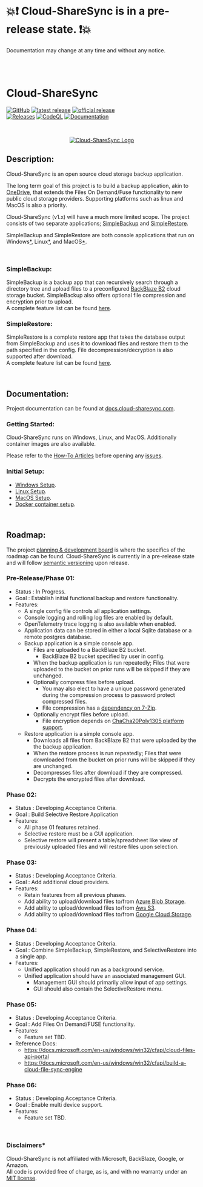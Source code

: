 # 💥❗ Cloud-ShareSync is in a pre-release state. ❗💥
Documentation may change at any time and without any notice.

<br><br>

# Cloud-ShareSync
[![GitHub](https://img.shields.io/github/license/DarkgreyDevelopment/Cloud-ShareSync?style=plastic)](https://github.com/DarkgreyDevelopment/Cloud-ShareSync/blob/main/LICENSE)
[![latest release](https://img.shields.io/github/v/release/DarkgreyDevelopment/Cloud-ShareSync?include_prereleases&label=latest%20release&style=plastic)](https://github.com/DarkgreyDevelopment/Cloud-ShareSync/releases/)
[![official release](https://img.shields.io/github/v/release/DarkgreyDevelopment/Cloud-ShareSync?label=official%20release&style=plastic)](https://github.com/DarkgreyDevelopment/Cloud-ShareSync/releases/)  
[![Releases](https://github.com/DarkgreyDevelopment/Cloud-ShareSync/actions/workflows/github-actions.yml/badge.svg?branch=main)](https://github.com/DarkgreyDevelopment/Cloud-ShareSync/actions/workflows/github-actions.yml)
[![CodeQL](https://github.com/DarkgreyDevelopment/Cloud-ShareSync/actions/workflows/codeql-analysis.yml/badge.svg?branch=main)](https://github.com/DarkgreyDevelopment/Cloud-ShareSync/actions/workflows/codeql-analysis.yml)
[![Documentation](https://github.com/DarkgreyDevelopment/Cloud-ShareSync/actions/workflows/pages/pages-build-deployment/badge.svg)](https://github.com/DarkgreyDevelopment/Cloud-ShareSync/actions/workflows/pages/pages-build-deployment)

<br>

<p style='text-align: center;'>
<a href="https://cloud-sharesync.com"><img src="https://docs.cloud-sharesync.com/images/CloudShareSyncLogo250px.png" alt="Cloud-ShareSync Logo"></a>
</p>

## Description:
Cloud-ShareSync is an open source cloud storage backup application.

The long term goal of this project is to build a backup application, akin to [OneDrive](https://onedrive.com), that extends the Files On Demand/Fuse functionality to new public cloud storage providers. Supporting platforms such as linux and MacOS is also a priority.  

Cloud-ShareSync (v1.x) will have a much more limited scope. The project consists of two separate applications; [SimpleBackup](https://docs.cloud-sharesync.com/api/Cloud_ShareSync.SimpleRestore.html) and [SimpleRestore](https://docs.cloud-sharesync.com/api/Cloud_ShareSync.SimpleBackup.html).  

SimpleBackup and SimpleRestore are both console applications that run on Windows[*](https://docs.cloud-sharesync.com/articles/Testing.html "Windows is tested on Windows Server 2022."), Linux[*](https://docs.cloud-sharesync.com/articles/Testing.html "Linux is tested on Ubuntu latest."), and MacOS[*](https://docs.cloud-sharesync.com/articles/Testing.html "MacOS is tested on macOS 11 Big Sur.").  

<br>

### SimpleBackup:
SimpleBackup is a backup app that can recursively search through a directory tree and upload files to a preconfigured [BackBlaze B2](https://www.backblaze.com/b2/cloud-storage.html) cloud storage bucket. SimpleBackup also offers optional file compression and encryption prior to upload.  
A complete feature list can be found [here](https://docs.cloud-sharesync.com/articles/SimpleBackupFeatures.html).  

### SimpleRestore:
SimpleRestore is a complete restore app that takes the database output from SimpleBackup and uses it to download files and restore them to the path specified in the config. File decompression/decryption is also supported after download.  
A complete feature list can be found [here](https://docs.cloud-sharesync.com/articles/SimpleRestoreFeatures.html).  

<br>

## Documentation:
Project documentation can be found at [docs.cloud-sharesync.com](https://docs.cloud-sharesync.com).  

### Getting Started:
Cloud-ShareSync runs on Windows, Linux, and MacOS. Additionally container images are also available.  

Please refer to the [How-To Articles](https://docs.cloud-sharesync.com/articles/HowTo/index.html) before opening any [issues](https://github.com/DarkgreyDevelopment/Cloud-ShareSync/issues).  

### Initial Setup:
- [Windows Setup](https://docs.cloud-sharesync.com/articles/HowTo/WindowsSetup.html).
- [Linux Setup](https://docs.cloud-sharesync.com/articles/HowTo/LinuxSetup.html).
- [MacOS Setup](https://docs.cloud-sharesync.com/articles/HowTo/MacOsSetup.html).
- [Docker container setup](https://docs.cloud-sharesync.com/articles/HowTo/DockerSetup.html).

<br>

## Roadmap:
The project [planning & development board](https://github.com/orgs/DarkgreyDevelopment/projects/3) is where the specifics of the roadmap can be found. Cloud-ShareSync is currently in a pre-release state and will follow [semantic versioning](https://semver.org) upon release.  

### Pre-Release/Phase 01:  
  - Status  : In Progress.  
  - Goal    : Establish initial functional backup and restore functionality.  
  - Features:  
    - A single config file controls all application settings.  
    - Console logging and rolling log files are enabled by default.
	- OpenTelemetry trace logging is also available when enabled.  
    - Application data can be stored in either a local Sqlite database or a remote postgres database.  
    - Backup application is a simple console app.
      - Files are uploaded to a BackBlaze B2 bucket.  
        - BackBlaze B2 bucket specified by user in config.  
      - When the backup application is run repeatedly; Files that were uploaded to the bucket on prior runs will be skipped if they are unchanged.  
      - Optionally compress files before upload.  
        - You may also elect to have a unique password generated during the compression process to password protect compressed files.  
        - File compression has a [dependency on 7-Zip](https://docs.cloud-sharesync.com/articles/7ZipDependency.html).
      - Optionally encrypt files before upload.  
        - File encryption depends on [ChaCha20Poly1305 platform support](https://docs.cloud-sharesync.com/api/Cloud_ShareSync.Core.Cryptography.FileEncryption.ManagedChaCha20Poly1305.html).
    - Restore application is a simple console app.  
      - Downloads all files from BackBlaze B2 that were uploaded by the the backup application.  
      - When the restore process is run repeatedly; Files that were downloaded from the bucket on prior runs will be skipped if they are unchanged.  
      - Decompresses files after download if they are compressed.  
      - Decrypts the encrypted files after download.  

### Phase 02:  
  - Status  : Developing Acceptance Criteria.  
  - Goal    : Build Selective Restore Application  
  - Features:  
    - All phase 01 features retained.  
    - Selective restore must be a GUI application.  
    - Selective restore will present a table/spreadsheet like view of previously uploaded files and will restore files upon selection.

### Phase 03:  
  - Status  : Developing Acceptance Criteria.  
  - Goal    : Add additional cloud providers.  
  - Features:  
    - Retain features from all previous phases.  
    - Add ability to upload/download files to/from [Azure Blob Storage](https://azure.microsoft.com/en-us/services/storage/blobs).  
    - Add ability to upload/download files to/from [Aws S3](https://aws.amazon.com/s3).  
    - Add ability to upload/download files to/from [Google Cloud Storage](https://cloud.google.com/storage).  

### Phase 04:  
  - Status  : Developing Acceptance Criteria.  
  - Goal    : Combine SimpleBackup, SimpleRestore, and SelectiveRestore into a single app.  
  - Features:  
    - Unified application should run as a background service.  
    - Unified application should have an associated management GUI.  
      - Management GUI should primarily allow input of app settings.  
      - GUI should also contain the SelectiveRestore menu.  

### Phase 05:  
  - Status  : Developing Acceptance Criteria.  
  - Goal    : Add Files On Demand/FUSE functionality.  
  - Features:  
    - Feature set TBD.  
  - Reference Docs: 
    - https://docs.microsoft.com/en-us/windows/win32/cfapi/cloud-files-api-portal
    - https://docs.microsoft.com/en-us/windows/win32/cfapi/build-a-cloud-file-sync-engine

### Phase 06:  
  - Status  : Developing Acceptance Criteria.  
  - Goal    : Enable multi device support.  
  - Features:  
    - Feature set TBD.  

<br>

### Disclaimers*
Cloud-ShareSync is not affiliated with Microsoft, BackBlaze, Google, or Amazon.  
All code is provided free of charge, as is, and with no warranty under an [MIT license](https://github.com/DarkgreyDevelopment/Cloud-ShareSync/blob/main/LICENSE).